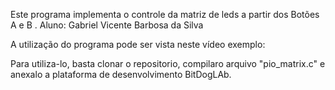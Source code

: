 Este programa implementa o controle da matriz de leds a partir dos Botões A e B .
Aluno: Gabriel Vicente Barbosa da Silva

A utilização do programa pode ser vista neste vídeo exemplo:

Para utiliza-lo, basta clonar o repositorio, compilaro arquivo "pio_matrix.c" e anexalo a plataforma de desenvolvimento BitDogLAb.
